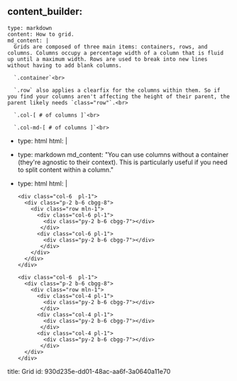 content_builder:
  - 
    type: markdown
    content: How to grid.
    md_content: |
      Grids are composed of three main items: containers, rows, and columns. Columns occupy a percentage width of a column that is fluid up until a maximum width. Rows are used to break into new lines without having to add blank columns.
      
      `.container`<br>
      
      `.row` also applies a clearfix for the columns within them. So if you find your columns aren't affecting the height of their parent, the parent likely needs `class="row"`.<br>
      
      `.col-[ # of columns ]`<br>
      
      `.col-md-[ # of columns ]`<br>
  - 
    type: html
    html: |
      <div class="row mln-1 mb-2">
        <div class="col-6  pl-1"><div class="py-2 b-6 cbgg-8"></div></div>
        <div class="col-6  pl-1"><div class="py-2 b-6 cbgg-8"></div></div>
      </div>
      <div class="row mln-1">
        <div class="col-4  pl-1"><div class="py-2 b-6 cbgg-8"></div></div>
        <div class="col-4  pl-1"><div class="py-2 b-6 cbgg-8"></div></div>
        <div class="col-4  pl-1"><div class="py-2 b-6 cbgg-8"></div></div>
      </div>
  - 
    type: markdown
    md_content: "You can use columns without a container (they're agnostic to their context). This is particularly useful if you need to split content within a column."
  - 
    type: html
    html: |
      <div class="row mln-1 mb-2">
      
        <div class="col-6  pl-1">
          <div class="p-2 b-6 cbgg-8">
            <div class="row mln-1">
              <div class="col-6 pl-1">
                <div class="py-2 b-6 cbgg-7"></div>
               </div>
              <div class="col-6 pl-1">
                <div class="py-2 b-6 cbgg-7"></div>
               </div>
            </div>
          </div>
        </div>
      
        <div class="col-6  pl-1">
          <div class="p-2 b-6 cbgg-8">
            <div class="row mln-1">
              <div class="col-4 pl-1">
                <div class="py-2 b-6 cbgg-7"></div>
               </div>
              <div class="col-4 pl-1">
                <div class="py-2 b-6 cbgg-7"></div>
               </div>
              <div class="col-4 pl-1">
                <div class="py-2 b-6 cbgg-7"></div>
               </div>
          </div>
        </div>
      </div>
title: Grid
id: 930d235e-dd01-48ac-aa6f-3a0640a11e70
